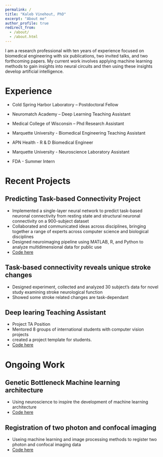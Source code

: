 ```yaml
---
permalink: /
title: "Kaleb Vinehout, PhD"
excerpt: "About me"
author_profile: true
redirect_from: 
  - /about/
  - /about.html
---
```


I am a research professional with ten years of experience focused on biomedical engineering with six publications, two invited talks, and two forthcoming papers. My current work involves applying machine learning methods to gain insights into neural circuits and then using these insights develop artificial intelligence. 

Experience
======

- Cold Spring Harbor Laboratory – Postdoctoral Fellow

- Neuromatch Academy  – Deep Learning Teaching Assistant

- Medical College of Wisconsin – Phd Research Assistant

- Marquette University - Biomedical Engineering Teaching Assistant

- APN Health - R & D Biomedical Engineer

- Marquette University -  Neuroscience Laboratory Assistant

- FDA - Summer Intern 

Recent Projects
======
 
Predicting Task-based Connectivity Project 
----
- Implemented a single-layer neural network to predict task-based neuronal connectivity from resting state and structural neuronal connectivity on a 900-subject dataset 
-	Collaborated and communicated ideas across disciplines, bringing together a range of experts across computer science and biological disciplines  
-	Designed neuroimaging pipeline using MATLAB, R, and Python to analyze multidimensional data for public use 
- [Code here](https://github.com/kvinehout/Functional_connectivity_pipeline)

 Task-based connectivity reveals unique stroke changes 
----
- Designed experiment, collected and analyzed 30 subject’s data for novel study examining stroke neurological function
- Showed some stroke related changes are task-dependant 

 Deep learing Teaching Assistant 
----
 - Project TA Position
 - Mentored 8 groups of international students with computer vision projects 
 - created a project template for students. 
 - [Code here](https://github.com/kvinehout/course-content-dl/blob/main/projects/ComputerVision/image_alignment.ipynb)


Ongoing Work
======

Genetic Bottleneck Machine learning architecture 
----
- Using neuroscience to inspire the development of machine learning architecture
- [Code here](https://github.com/kvinehout/genomic_bottleneck_cell_types)

Registration of two photon and confocal imaging 
----
- Useing machine learning and image processing methods to register two photon and confocal imaging data
- [Code here](https://github.com/kvinehout/registration_2p_barseq)



